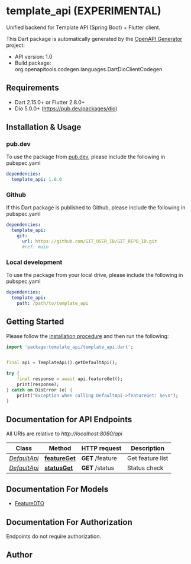 # template_api (EXPERIMENTAL)
Unified backend for Template API (Spring Boot) + Flutter client.


This Dart package is automatically generated by the [OpenAPI Generator](https://openapi-generator.tech) project:

- API version: 1.0
- Build package: org.openapitools.codegen.languages.DartDioClientCodegen

## Requirements

* Dart 2.15.0+ or Flutter 2.8.0+
* Dio 5.0.0+ (https://pub.dev/packages/dio)

## Installation & Usage

### pub.dev
To use the package from [pub.dev](https://pub.dev), please include the following in pubspec.yaml
```yaml
dependencies:
  template_api: 1.0.0
```

### Github
If this Dart package is published to Github, please include the following in pubspec.yaml
```yaml
dependencies:
  template_api:
    git:
      url: https://github.com/GIT_USER_ID/GIT_REPO_ID.git
      #ref: main
```

### Local development
To use the package from your local drive, please include the following in pubspec.yaml
```yaml
dependencies:
  template_api:
    path: /path/to/template_api
```

## Getting Started

Please follow the [installation procedure](#installation--usage) and then run the following:

```dart
import 'package:template_api/template_api.dart';


final api = TemplateApi().getDefaultApi();

try {
    final response = await api.featureGet();
    print(response);
} catch on DioError (e) {
    print("Exception when calling DefaultApi->featureGet: $e\n");
}

```

## Documentation for API Endpoints

All URIs are relative to *http://localhost:8080/api*

Class | Method | HTTP request | Description
------------ | ------------- | ------------- | -------------
[*DefaultApi*](doc/DefaultApi.md) | [**featureGet**](doc/DefaultApi.md#featureget) | **GET** /feature | Get feature list
[*DefaultApi*](doc/DefaultApi.md) | [**statusGet**](doc/DefaultApi.md#statusget) | **GET** /status | Status check


## Documentation For Models

 - [FeatureDTO](doc/FeatureDTO.md)


## Documentation For Authorization

Endpoints do not require authorization.


## Author



